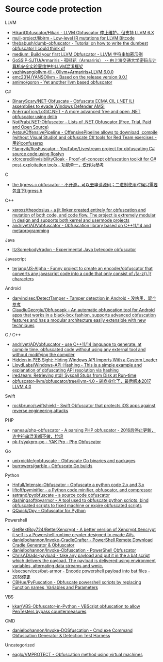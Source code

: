 # Source code protection

LLVM

* [HikariObfuscator/Hikari - LLVM Obfuscator 停止维护，但支持 LLVM 6.X](https://github.com/HikariObfuscator/Hikari)
* [mull-project/libirm - Low-level IR mutations for LLVM Bitcode](https://github.com/mull-project/libirm)
* [thebabush/dumb-obfuscator - Tutorial on how to write the dumbest obfuscator I could think of](https://github.com/thebabush/dumb-obfuscator)
* [medium: Build your first LLVM Obfuscator - LLVM 字符串加密示例](https://medium.com/@polarply/build-your-first-llvm-obfuscator-80d16583392b)
* [GoSSIP-SJTU/Armariris - 孤挺花（Armariris） -- 由上海交通大学密码与计算机安全实验室维护的LLVM混淆框架](https://github.com/GoSSIP-SJTU/Armariris)
* [yazhiwang/ollvm-tll - Ollvm+Armariris+LLVM 6.0.0](https://github.com/yazhiwang/ollvm-tll)
* [emc2314/YANSOllvm - Based on the release version 9.0.1](https://github.com/emc2314/YANSOllvm)
* [amimo/goron - Yet another llvm based obfuscator](https://github.com/amimo/goron)

C#

* [BinaryScary/NET-Obfuscate - Obfuscate ECMA CIL (.NET IL) assemblies to evade Windows Defender AMSI](https://github.com/BinaryScary/NET-Obfuscate)
* [AnErrupTion/LoGiC.NET - A more advanced free and open .NET obfuscator using dnlib](https://github.com/AnErrupTion/LoGiC.NET)
* [NotPrab/.NET-Obfuscator - Lists of .NET Obfuscator (Free, Trial, Paid and Open Source)](https://github.com/NotPrab/.NET-Obfuscator)
* [Aetsu/OffensivePipeline - OffensivePipeline allows to download, compile (without Visual Studio) and obfuscate C# tools for Red Team exercises - 用的confuserex](https://github.com/Aetsu/OffensivePipeline)
* [Flangvik/RosFuscator - YouTube/Livestream project for obfuscating C# source code using Roslyn](https://github.com/Flangvik/RosFuscator)
* [xforcered/InvisibilityCloak - Proof-of-concept obfuscation toolkit for C# post-exploitation tools - 功能单一，仅作为参考](https://github.com/xforcered/InvisibilityCloak)

C

* [the tigress c obfuscator - 不开源，可以去申请源码；二进制使用时候只需要包含下tigress.h](https://tigress.wtf/)

C++

* [xeroxz/theodosius - a jit linker created entirely for obfuscation and mutation of both code, and code flow. The project is extremely modular in design and supports both kernel and usermode projects](https://githacks.org/_xeroxz/theodosius)
* [andrivet/ADVobfuscator - Obfuscation library based on C++11/14 and metaprogramming](https://github.com/andrivet/ADVobfuscator)

Java

* [ItzSomebody/radon - Experimental Java bytecode obfuscator](https://github.com/ItzSomebody/radon)

Javascript

* [terjanq/JS-Alpha - Funny project to create an encoder/obfuscator that converts any javascript code into a code that only consist of /[a-z().]/ characters](https://github.com/terjanq/JS-Alpha)

Android

* [darvincisec/DetectTamper - Tamper detection in Android - 没啥用，留个参考](https://github.com/darvincisec/DetectTamper)
* [ClaudiuGeorgiu/Obfuscapk - An automatic obfuscation tool for Android apps that works in a black-box fashion, supports advanced obfuscation features and has a modular architecture easily extensible with new techniques](https://github.com/ClaudiuGeorgiu/Obfuscapk)

C / C++

* [andrivet/ADVobfuscator - use C++11/14 language to generate, at compile time, obfuscated code without using any external tool and without modifying the compiler](https://github.com/andrivet/ADVobfuscator)
* [Hidden in PEB Sight: Hiding Windows API Imports With a Custom Loader](https://gist.github.com/christophetd/37141ba273b447ff885c323c0a7aff93)
* [LloydLabs/Windows-API-Hashing - This is a simple example and explanation of obfuscating API resolution via hashing](https://github.com/LloydLabs/Windows-API-Hashing)
* [ired.team: Retrieving ntdll Syscall Stubs from Disk at Run-time](https://ired.team/offensive-security/defense-evasion/retrieving-ntdll-syscall-stubs-at-run-time)
* [obfuscator-llvm/obfuscator/tree/llvm-4.0 - 转商业化了，最后版本2017 LLVM 4.0](https://github.com/obfuscator-llvm/obfuscator/tree/llvm-4.0)

Swift

* [rockbruno/swiftshield - Swift Obfuscator that protects iOS apps against reverse engineering attacks](https://github.com/rockbruno/swiftshield)

PHP

* [naneau/php-obfuscator - A parsing PHP obfuscator - 2016后停止更新，连字符串混淆都不做，垃圾](https://github.com/naneau/php-obfuscator)
* [pk-fr/yakpro-po - YAK Pro - Php Obfuscator](https://github.com/pk-fr/yakpro-po)

Go

* [unixpickle/gobfuscate - Obfuscate Go binaries and packages](https://github.com/unixpickle/gobfuscate)
* [burrowers/garble - Obfuscate Go builds](https://github.com/burrowers/garble)

Python

* [Hnfull/Intensio-Obfuscator - Obfuscate a python code 2.x and 3.x](https://github.com/Hnfull/Intensio-Obfuscator)
* [liftoff/pyminifier - a Python code minifier, obfuscator, and compressor](https://github.com/liftoff/pyminifier)
* [astrand/pyobfuscate - a source code obfuscator](https://github.com/astrand/pyobfuscate)
* [dashingsoft/pyarmor - A tool used to obfuscate python scripts, bind obfuscated scripts to fixed machine or expire obfuscated scripts](https://github.com/dashingsoft/pyarmor)
* [QQuick/Opy - Obfuscator for Python](https://github.com/QQuick/Opy)

Powershell

* [GetRektBoy724/BetterXencrypt - A better version of Xencrypt.Xencrypt it self is a Powershell runtime crypter designed to evade AVs.](https://github.com/GetRektBoy724/BetterXencrypt)
* [danielbohannon/Invoke-CradleCrafter - PowerShell Remote Download Cradle Generator & Obfuscator](https://github.com/danielbohannon/Invoke-CradleCrafter)
* [danielbohannon/Invoke-Obfuscation - PowerShell Obfuscator](https://github.com/danielbohannon/Invoke-Obfuscation)
* [ChrisAD/ads-payload - take any payload and put it in the a bat script which delivers the payload. The payload is delivered using environment variables, alternating data streams and wmic.](https://github.com/ChrisAD/ads-payload)
* [klsecservices/bat-armor - Encode powershell payload into bat files - 2018停更](https://github.com/klsecservices/bat-armor)
* [CBHue/PyFuscation - Obfuscate powershell scripts by replacing Function names, Variables and Parameters](https://github.com/CBHue/PyFuscation)

VBS

* [kkar/VBS-Obfuscator-in-Python - VBScript obfuscation to allow PenTesters bypass countermeasures](https://github.com/kkar/VBS-Obfuscator-in-Python)

CMD

* [danielbohannon/Invoke-DOSfuscation - Cmd.exe Command Obfuscation Generator & Detection Test Harness](https://github.com/danielbohannon/Invoke-DOSfuscation)

Uncategorized

* [eaglx/VMPROTECT - Obfuscation method using virtual machines](https://github.com/eaglx/VMPROTECT)



